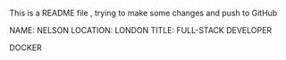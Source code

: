 This is a README file , trying to make some changes and push to GitHub


NAME: NELSON
LOCATION: LONDON
TITLE: FULL-STACK DEVELOPER










DOCKER
